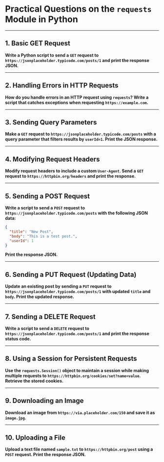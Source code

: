 # **Practical Questions on the `requests` Module in Python**
---

## **1. Basic GET Request**
**Write a Python script to send a `GET` request to `https://jsonplaceholder.typicode.com/posts/1` and print the response JSON.**

---

## **2. Handling Errors in HTTP Requests**
**How do you handle errors in an HTTP request using `requests`? Write a script that catches exceptions when requesting `https://example.com`.**

---

## **3. Sending Query Parameters**
**Make a `GET` request to `https://jsonplaceholder.typicode.com/posts` with a query parameter that filters results by `userId=1`. Print the JSON response.**

---

## **4. Modifying Request Headers**
**Modify request headers to include a custom `User-Agent`. Send a `GET` request to `https://httpbin.org/headers` and print the response.**

---

## **5. Sending a POST Request**
**Write a script to send a `POST` request to `https://jsonplaceholder.typicode.com/posts` with the following JSON data:**
```json
{
  "title": "New Post",
  "body": "This is a test post.",
  "userId": 1
}
```
**Print the response JSON.**

---

## **6. Sending a PUT Request (Updating Data)**
**Update an existing post by sending a `PUT` request to `https://jsonplaceholder.typicode.com/posts/1` with updated `title` and `body`. Print the updated response.**

---

## **7. Sending a DELETE Request**
**Write a script to send a `DELETE` request to `https://jsonplaceholder.typicode.com/posts/1` and print the response status code.**

---

## **8. Using a Session for Persistent Requests**
**Use the `requests.Session()` object to maintain a session while making multiple requests to `https://httpbin.org/cookies/set?name=value`. Retrieve the stored cookies.**

---

## **9. Downloading an Image**
**Download an image from `https://via.placeholder.com/150` and save it as `image.jpg`.**

---

## **10. Uploading a File**
**Upload a text file named `sample.txt` to `https://httpbin.org/post` using a `POST` request. Print the response JSON.**
